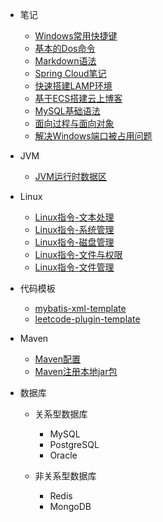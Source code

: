 - 笔记

    - [Windows常用快捷键](note/windows-shortcut-key.md)
    - [基本的Dos命令](note/dos-basic-commands.md)
    - [Markdown语法](note/markdown-grammar.md)
    - [Spring Cloud笔记](note/spring-cloud-note.md)
    - [快速搭建LAMP环境](note/快速搭建LAMP环境.md)
    - [基于ECS搭建云上博客](note/基于ECS搭建云上博客.md)
    - [MySQL基础语法](note/mysql-basic-grammar.md)
    - [面向过程与面向对象](note/面向过程与面向对象.md)
    - [解决Windows端口被占用问题](note/解决Windows端口被占用问题.md)

- JVM

    - [JVM运行时数据区](note/jvm/JVM运行时数据区.md)

- Linux

    - [Linux指令-文本处理](note/linux/Linux指令-文本处理.md)
    - [Linux指令-系统管理](note/linux/Linux指令-系统管理.md)
    - [Linux指令-磁盘管理](note/linux/Linux指令-磁盘管理.md)
    - [Linux指令-文件与权限](note/linux/Linux指令-文件与权限.md)
    - [Linux指令-文件管理](note/linux/Linux指令-文件管理.md)

- 代码模板

    - [mybatis-xml-template](note/code-template/mybatis-xml-template.md)
    - [leetcode-plugin-template](note/code-template/leetcode-plugin-template.md)

- Maven

    - [Maven配置](note/maven/maven-settings.md)
    - [Maven注册本地jar包](note/maven/Maven注册本地jar包.md)

- 数据库

    - 关系型数据库
        - MySQL
        - PostgreSQL
        - Oracle

    - 非关系型数据库
        - Redis
        - MongoDB